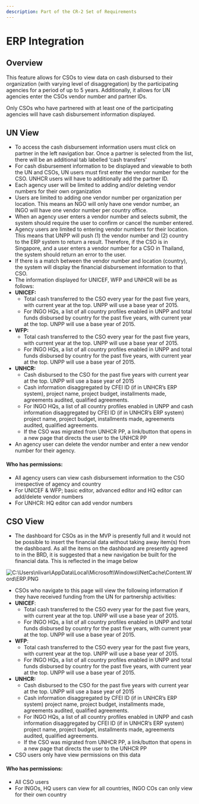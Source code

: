 ```yaml
---
description: Part of the CR-2 Set of Requirements
---
```


# ERP Integration



## **Overview**

This feature allows for CSOs to view data on cash disbursed to their organization \(with varying level of disaggregation\) by the participating agencies for a period of up to 5 years. Additionally, it allows for UN agencies enter the CSOs vendor number and partner IDs.

Only CSOs who have partnered with at least one of the participating agencies will have cash disbursement information displayed.

## **UN View**

* To access the cash disbursement information users must click on partner in the left navigation bar. Once a partner is selected from the list, there will be an additional tab labelled ‘cash transfers’
* For cash disbursement information to be displayed and viewable to both the UN and CSOs, UN users must first enter the vendor number for the CSO. UNHCR users will have to additionally add the partner ID.
* Each agency user will be limited to adding and/or deleting vendor numbers for their own organization
* Users are limited to adding one vendor number per organization per location. This means an NGO will only have one vendor number, an INGO will have one vendor number per country office.
* When an agency user enters a vendor number and selects submit, the system should require the user to confirm or cancel the number entered.
* Agency users are limited to entering vendor numbers for their location. This means that UNPP will push \(1\) the vendor number and \(2\) country to the ERP system to return a result. Therefore, if the CSO is in Singapore, and a user enters a vendor number for a CSO in Thailand, the system should return an error to the user.
* If there is a match between the vendor number and location \(country\), the system will display the financial disbursement information to that CSO.
* The information displayed for UNICEF, WFP and UNHCR will be as follows:
* **UNICEF:**
  * Total cash transferred to the CSO every year for the past five years, with current year at the top. UNPP will use a base year of 2015.
  * For INGO HQs, a list of all country profiles enabled in UNPP and total funds disbursed by country for the past five years, with current year at the top. UNPP will use a base year of 2015.
* **WFP:**
  * Total cash transferred to the CSO every year for the past five years, with current year at the top. UNPP will use a base year of 2015.
  * For INGO HQs, a list of all country profiles enabled in UNPP and total funds disbursed by country for the past five years, with current year at the top. UNPP will use a base year of 2015.
* **UNHCR:**
  * Cash disbursed to the CSO for the past five years with current year at the top. UNPP will use a base year of 2015
  * Cash information disaggregated by CFEI ID \(if in UNHCR’s ERP system\), project name, project budget, installments made, agreements audited, qualified agreements.
  * For INGO HQs, a list of all country profiles enabled in UNPP and cash information disaggregated by CFEI ID \(if in UNHCR’s ERP system\) project name, project budget, installments made, agreements audited, qualified agreements.
  * If the CSO was migrated from UNHCR PP, a link/button that opens in a new page that directs the user to the UNHCR PP
* An agency user can delete the vendor number and enter a new vendor number for their agency.

#### Who has permissions:

* All agency users can view cash disbursement information to the CSO irrespective of agency and country
* For UNICEF & WFP; basic editor, advanced editor and HQ editor can add/delete vendor numbers
* For UNHCR: HQ editor can add vendor numbers

## CSO View

* The dashboard for CSOs as in the MVP is presently full and it would not be possible to insert the financial data without taking away item\(s\) from the dashboard. As all the items on the dashboard are presently agreed to in the BRD, it is suggested that a new navigation be built for the financial data. This is reflected in the image below

![C:\Users\nlivan\AppData\Local\Microsoft\Windows\INetCache\Content.Word\ERP.PNG](https://lh4.googleusercontent.com/KeXVXeI6uuMw3noZrJWGekJr4tqFZ5IYyJCK0s20cIp94BoIrdiTrza-AjroYzbvEQ4WXt_lCV5L9t8QrqTj2qosCfoZsuBRjQ5Xysw2KA2AzET1wBYZ7duQLgu81xwO5QLta6yuI6eenXe0Zg)

* CSOs who navigate to this page will view the following information if they have received funding from the UN for partnership activities:
* **UNICEF**:
  * Total cash transferred to the CSO every year for the past five years, with current year at the top. UNPP will use a base year of 2015.
  * For INGO HQs, a list of all country profiles enabled in UNPP and total funds disbursed by country for the past five years, with current year at the top. UNPP will use a base year of 2015.
* **WFP**:
  * Total cash transferred to the CSO every year for the past five years, with current year at the top. UNPP will use a base year of 2015.
  * For INGO HQs, a list of all country profiles enabled in UNPP and total funds disbursed by country for the past five years, with current year at the top. UNPP will use a base year of 2015.
* **UNHCR:**
  * Cash disbursed to the CSO for the past five years with current year at the top. UNPP will use a base year of 2015
  * Cash information disaggregated by CFEI ID \(if in UNHCR’s ERP system\) project name, project budget, installments made, agreements audited, qualified agreements.
  * For INGO HQs, a list of all country profiles enabled in UNPP and cash information disaggregated by CFEI ID \(if in UNHCR’s ERP system\) project name, project budget, installments made, agreements audited, qualified agreements.
  * If the CSO was migrated from UNHCR PP, a link/button that opens in a new page that directs the user to the UNHCR PP
* CSO users only have view permissions on this data

#### Who has permissions:

* All CSO users
* For INGOs, HQ users can view for all countries, INGO COs can only view for their own country


